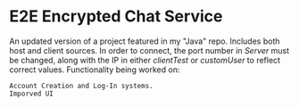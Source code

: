 # E2E Encrypted Chat Service
An updated version of a project featured in my "Java" repo. Includes both host and client sources. In order to connect, the port number in *Server* must be changed, along with the IP in either *clientTest* or *customUser* to reflect correct values. Functionality being worked on: 

```
Account Creation and Log-In systems. 
Imporved UI
```


